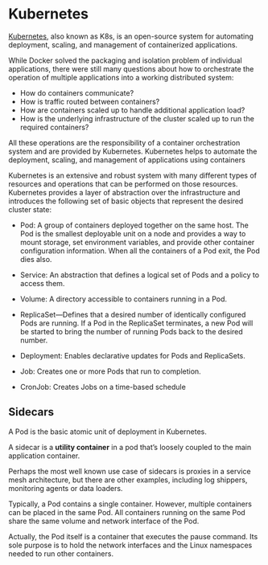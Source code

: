 # Kubernetes

[Kubernetes](https://kubernetes.io/), also known as K8s, is an open-source system for automating deployment, scaling, and management of containerized applications.

<ImgCard url="https://upload.wikimedia.org/wikipedia/commons/thumb/6/67/Kubernetes_logo.svg/1280px-Kubernetes_logo.svg.png" width="500" ></ImgCard>

While Docker solved the packaging and isolation problem of individual applications, there were still many questions about how to orchestrate the operation of multiple applications into a working distributed system:

* How do containers communicate?
* How is traffic routed between containers?
* How are containers scaled up to handle additional application load?
* How is the underlying infrastructure of the cluster scaled up to run the required containers?
  
All these operations are the responsibility of a container orchestration system and are provided by Kubernetes. Kubernetes helps to automate the deployment, scaling, and  management of applications using containers

Kubernetes is an extensive and robust system with many different types of resources and operations that can be performed on those resources. Kubernetes provides a layer of abstraction over the infrastructure and introduces the following set of basic objects that represent the desired cluster state:

* Pod: A group of containers deployed together on the same host. The Pod is the smallest deployable unit on a node and provides a way to mount storage, set environment  variables, and provide other container configuration information. When all the containers of a Pod exit, the Pod dies also.
 
* Service: An abstraction that defines a logical set of Pods and a policy to access them.
  
* Volume: A directory accessible to containers running in a Pod.

* ReplicaSet—Defines that a desired number of identically configured Pods are running. If a Pod in the ReplicaSet terminates, a new Pod will be started to
  bring the number of running Pods back to the desired number.

* Deployment: Enables declarative updates for Pods and ReplicaSets.
  
* Job: Creates one or more Pods that run to completion.
  
* CronJob: Creates Jobs on a time-based schedule

## Sidecars 

A Pod is the basic atomic unit of deployment in Kubernetes. 

A sidecar is a **utility container** in a pod that’s loosely coupled to the main application container.

Perhaps the most well known use case of sidecars is proxies in a service mesh architecture, but there are other examples, including log shippers, monitoring agents or data loaders.

Typically, a Pod contains a single container. However, multiple containers can be placed in the same Pod. All containers running on the same Pod share the same volume and network interface of the Pod. 

Actually, the Pod itself is a container that executes the pause command. Its sole purpose is to hold the network interfaces and the Linux namespaces needed to run other containers.

<ImgCard url="https://www.magalix.com/hs-fs/hubfs/SideCar.jpg?width=498&name=SideCar.jpg" width="500" ></ImgCard>
 